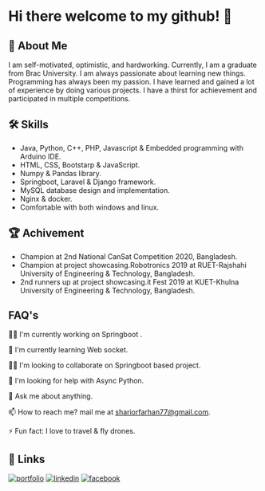 
# Hi there welcome to my github! 👋


## 🚀 About Me
I am self-motivated, optimistic, and hardworking. Currently, I am a graduate from Brac University. I am always passionate about learning new things. Programming has always been my passion. I have learned and gained a lot of experience by doing various projects. I have a thirst for achievement and participated in multiple competitions.


## 🛠 Skills
- Java, Python, C++, PHP, Javascript & Embedded programming with Arduino IDE.  
- HTML, CSS, Bootstarp & JavaScript. 
- Numpy & Pandas library.  
- Springboot, Laravel & Django framework.   
- MySQL database design and implementation.
- Nginx & docker.
- Comfortable with both windows and linux.



## 🏆 Achivement
- Champion at 2nd  National CanSat Competition 2020, Bangladesh.
- Champion at project showcasing.Robotronics 2019 at RUET-Rajshahi University of Engineering & Technology, Bangladesh.
- 2nd runners up at project showcasing.it Fest 2019 at KUET-Khulna University of Engineering & Technology, Bangladesh.

## FAQ's
👩‍💻 I'm currently working on Springboot .

🧠 I'm currently learning Web socket.

👯‍♀️ I'm looking to collaborate on Springboot based project.

🤔 I'm looking for help with Async Python.

💬 Ask me about anything.

📫 How to reach me? mail me at shariorfarhan77@gmail.com.

⚡️ Fun fact: I love to travel & fly drones.


## 🔗 Links
[![portfolio](https://img.shields.io/badge/my_portfolio-000?style=for-the-badge&logo=ko-fi&logoColor=white)](http://shariorfarhan.me/)
[![linkedin](https://img.shields.io/badge/linkedin-0A66C2?style=for-the-badge&logo=linkedin&logoColor=white)](https://www.linkedin.com/in/md-sharior-hossain-farhan-952b49193/)
[![facebook](https://img.shields.io/badge/-Facebook-blue)](https://www.facebook.com/shariorfarhan11)

